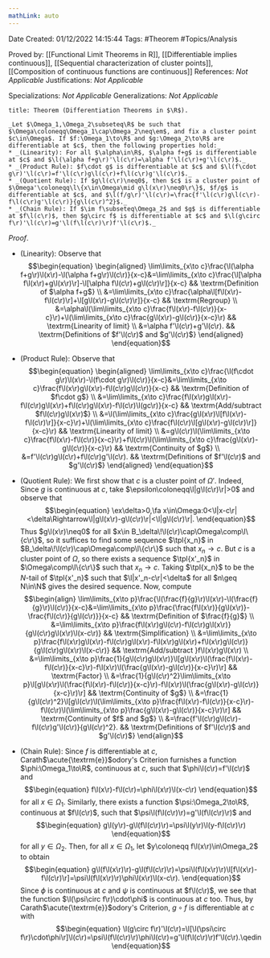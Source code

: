 ```yaml
---
mathLink: auto
---
```


<div class="topSpace"></div>

Date Created: 01/12/2022 14:15:44
Tags: #Theorem #Topics/Analysis

Proved by: [[Functional Limit Theorems in R]], [[Differentiable implies continuous]], [[Sequential characterization of cluster points]], [[Composition of continuous functions are continuous]]
References: _Not Applicable_
Justifications: _Not Applicable_

Specializations: _Not Applicable_
Generalizations: _Not Applicable_

``` ad-Theorem
title: Theorem (Differentiation Theorems in $\R$).

_Let $\Omega_1,\Omega_2\subseteq\R$ be such that $\Omega\coloneqq\Omega_1\cap\Omega_2\neq\em$, and fix a cluster point $c\in\Omega$. If $f:\Omega_1\to\R$ and $g:\Omega_2\to\R$ are differentiable at $c$, then the following properties hold:_
* _(Linearity): For all $\alpha\in\R$, $\alpha f+g$ is differentiable at $c$ and $\l(\alpha f+g\r)'\l(c\r)=\alpha f'\l(c\r)+g'\l(c\r)$._
* _(Product Rule): $f\cdot g$ is differentiable at $c$ and $\l(f\cdot g\r)'\l(c\r)=f'\l(c\r)g\l(c\r)+f\l(c\r)g'\l(c\r)$._
* _(Quotient Rule): If $g\l(c\r)\neq0$, then $c$ is a cluster point of $\Omega'\coloneqq\l\{x\in\Omega\mid g\l(x\r)\neq0\r\}$, $f/g$ is differentiable at $c$, and $\l(f/g\r)'\l(c\r)=\frac{f'\l(c\r)g\l(c\r)-f\l(c\r)g'\l(c\r)}{g\l(c\r)^2}$._
* _(Chain Rule): If $\im f\subseteq\Omega_2$ and $g$ is differentiable at $f\l(c\r)$, then $g\circ f$ is differentiable at $c$ and $\l(g\circ f\r)'\l(c\r)=g'\l(f\l(c\r)\r)f'\l(c\r)$._

```

_Proof_.
* (Linearity): Observe that
$$\begin{equation}
    \begin{aligned}
        \lim\limits_{x\to c}\frac{\l(\alpha f+g\r)\l(x\r)-\l(\alpha f+g\r)\l(c\r)}{x-c}&=\lim\limits_{x\to c}\frac{\l[\alpha f\l(x\r)+g\l(x\r)\r]-\l[\alpha f\l(c\r)+g\l(c\r)\r]}{x-c} && \textrm{Definition of $\alpha f+g$} \\
        &=\lim\limits_{x\to c}\frac{\alpha\l[f\l(x\r)-f\l(c\r)\r]+\l[g\l(x\r)-g\l(c\r)\r]}{x-c} && \textrm{Regroup} \\
        &=\alpha\l(\lim\limits_{x\to c}\frac{f\l(x\r)-f\l(c\r)}{x-c}\r)+\l(\lim\limits_{x\to c}\frac{g\l(x\r)-g\l(c\r)}{x-c}\r) && \textrm{Linearity of limit} \\
        &=\alpha f'\l(c\r)+g'\l(c\r). && \textrm{Definitions of $f'\l(c\r)$ and $g'\l(c\r)$}
    \end{aligned}
\end{equation}$$

* (Product Rule): Observe that
$$\begin{equation}
    \begin{aligned}
        \lim\limits_{x\to c}\frac{\l(f\cdot g\r)\l(x\r)-\l(f\cdot g\r)\l(c\r)}{x-c}&=\lim\limits_{x\to c}\frac{f\l(x\r)g\l(x\r)-f\l(c\r)g\l(c\r)}{x-c} && \textrm{Definition of $f\cdot g$} \\
        &=\lim\limits_{x\to c}\frac{f\l(x\r)g\l(x\r)-f\l(c\r)g\l(x\r)+f\l(c\r)g\l(x\r)-f\l(c\r)\l(gc\r)}{x-c} && \textrm{Add/subtract $f\l(c\r)g\l(x\r)$} \\
        &=\l(\lim\limits_{x\to c}\frac{g\l(x\r)\l[f\l(x\r)-f\l(c\r)\r]}{x-c}\r)+\l(\lim\limits_{x\to c}\frac{f\l(c\r)\l[g\l(x\r)-g\l(c\r)\r]}{x-c}\r) && \textrm{Linearity of limit} \\
        &=g\l(c\r)\l(\lim\limits_{x\to c}\frac{f\l(x\r)-f\l(c\r)}{x-c}\r)+f\l(c\r)\l(\lim\limits_{x\to c}\frac{g\l(x\r)-g\l(c\r)}{x-c}\r) && \textrm{Continuity of $g$} \\
        &=f'\l(c\r)g\l(c\r)+f\l(c\r)g'\l(c\r). && \textrm{Definitions of $f'\l(c\r)$ and $g'\l(c\r)$}
    \end{aligned}
\end{equation}$$
* (Quotient Rule): We first show that $c$ is a cluster point of $\Omega'$. Indeed, Since $g$ is continuous at $c$, take $\epsilon\coloneqq\l|g\l(c\r)\r|>0$ and observe that
$$\begin{equation}
    \ex\delta>0,\fa x\in\Omega:0<\l|x-c\r|<\delta\Rightarrow\l|g\l(x\r)-g\l(c\r)\r|<\l|g\l(c\r)\r|.
\end{equation}$$
Thus $g\l(x\r)\neq0$ for all $x\in B_\delta\!\l(c\r)\cap\Omega\comp\l\{c\r\}$, so it suffices to find some sequence $\tpl{x_n}$ in $B_\delta\!\l(c\r)\cap\Omega\comp\l\{c\r\}$ such that $x_n\to c$. But $c$ is a cluster point of $\Omega$, so there exists a sequence $\tpl{x'_n}$ in $\Omega\comp\l\{c\r\}$ such that $x_n\to c$. Taking $\tpl{x_n}$ to be the $N$-tail of $\tpl{x'_n}$ such that $\l|x'_n-c\r|<\delta$ for all $n\geq N\in\N$ gives the desired sequence. Now, compute
$$\begin{align}
    \lim\limits_{x\to p}\frac{\l(\frac{f}{g}\r)\l(x\r)-\l(\frac{f}{g}\r)\l(c\r)}{x-c}&=\lim\limits_{x\to p}\frac{\frac{f\l(x\r)}{g\l(x\r)}-\frac{f\l(c\r)}{g\l(c\r)}}{x-c} && \textrm{Definition of $\frac{f}{g}$} \\
    &=\lim\limits_{x\to p}\frac{f\l(x\r)g\l(c\r)-f\l(c\r)g\l(x\r)}{g\l(c\r)g\l(x\r)\l(x-c\r)} && \textrm{Simplification} \\
    &=\lim\limits_{x\to p}\frac{f\l(x\r)g\l(x\r)-f\l(c\r)g\l(x\r)-f\l(x\r)g\l(x\r)+f\l(x\r)g\l(c\r)}{g\l(c\r)g\l(x\r)\l(x-c\r)} && \textrm{Add/subtract }f\l(x\r)g\l(x\r) \\
    &=\lim\limits_{x\to p}\frac{1}{g\l(c\r)g\l(x\r)}\l[g\l(x\r)\l(\frac{f\l(x\r)-f\l(c\r)}{x-c}\r)-f\l(x\r)\l(\frac{g\l(x\r)-g\l(c\r)}{x-c}\r)\r] && \textrm{Factor} \\
    &=\frac{1}{g\l(c\r)^2}\lim\limits_{x\to p}\l[g\l(x\r)\l(\frac{f\l(x\r)-f\l(c\r)}{x-c}\r)-f\l(x\r)\l(\frac{g\l(x\r)-g\l(c\r)}{x-c}\r)\r] && \textrm{Continuity of $g$} \\
    &=\frac{1}{g\l(c\r)^2}\l[g\l(c\r)\l(\lim\limits_{x\to p}\frac{f\l(x\r)-f\l(c\r)}{x-c}\r)-f\l(c\r)\l(\lim\limits_{x\to p}\frac{g\l(x\r)-g\l(c\r)}{x-c}\r)\r] && \textrm{Continuity of $f$ and $g$} \\
    &=\frac{f'\l(c\r)g\l(c\r)-f\l(c\r)g'\l(c\r)}{g\l(c\r)^2}. && \textrm{Definitions of $f'\l(c\r)$ and $g'\l(c\r)$}
\end{align}$$
* (Chain Rule): Since $f$ is differentiable at $c$, Carath$\acute{\textrm{e}}$odory's Criterion furnishes a function $\phi:\Omega_1\to\R$, continuous at $c$, such that $\phi\l(c\r)=f'\l(c\r)$ and
$$\begin{equation}
    f\l(x\r)-f\l(c\r)=\phi\l(x\r)\l(x-c\r)
\end{equation}$$
for all $x\in\Omega_1$. Similarly, there exists a function $\psi:\Omega_2\to\R$, continuous at $f\l(c\r)$, such that $\psi\l(f\l(c\r)\r)=g'\l(f\l(c\r)\r)$ and
$$\begin{equation}
    g\l(y\r)-g\l(f\l(c\r)\r)=\psi\l(y\r)\l(y-f\l(c\r)\r)
\end{equation}$$
for all $y\in\Omega_2$. Then, for all $x\in\Omega_1$, let $y\coloneqq f\l(x\r)\in\Omega_2$ to obtain
$$\begin{equation}
    g\l(f\l(x\r)\r)-g\l(f\l(c\r)\r)=\psi\l(f\l(x\r)\r)\l[f\l(x\r)-f\l(c\r)\r]=\psi\l(f\l(x\r)\r)\phi\l(x\r)\l(x-c\r).
\end{equation}$$
Since $\phi$ is continuous at $c$ and $\psi$ is continuous at $f\l(c\r)$, we see that the function $\l(\psi\circ f\r)\cdot\phi$ is continuous at $c$ too. Thus, by Carath$\acute{\textrm{e}}$odory's Criterion, $g\circ f$ is differentiable at $c$ with
$$\begin{equation}
    \l(g\circ f\r)'\l(c\r)=\l[\l(\psi\circ f\r)\cdot\phi\r]\l(c\r)=\psi\l(f\l(c\r)\r)\phi\l(c\r)=g'\l(f\l(c\r)\r)f'\l(c\r).\qedin
\end{equation}$$
